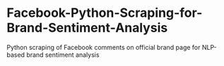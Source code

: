 # Facebook-Python-Scraping-for-Brand-Sentiment-Analysis
Python scraping of Facebook comments on official brand page for NLP-based brand sentiment analysis 
